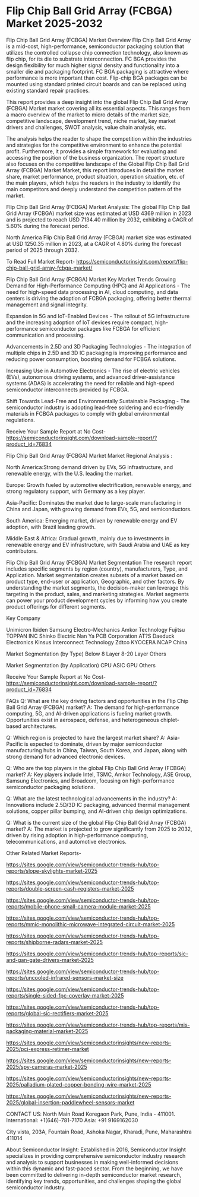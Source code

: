 <h1>Flip Chip Ball Grid Array (FCBGA) Market 2025-2032</h1>
Flip Chip Ball Grid Array (FCBGA) Market Overview
Flip Chip Ball Grid Array is a mid-cost, high-performance, semiconductor packaging solution that utilizes the controlled collapse chip connection technology, also known as flip chip, for its die to substrate interconnection. FC BGA provides the design flexibility for much higher signal density and functionality into a smaller die and packaging footprint. FC BGA packaging is attractive where performance is more important than cost. Flip-chip BGA packages can be mounted using standard printed circuit boards and can be replaced using existing standard repair practices.

This report provides a deep insight into the global Flip Chip Ball Grid Array (FCBGA) Market market covering all its essential aspects. This ranges from a macro overview of the market to micro details of the market size, competitive landscape, development trend, niche market, key market drivers and challenges, SWOT analysis, value chain analysis, etc.

The analysis helps the reader to shape the competition within the industries and strategies for the competitive environment to enhance the potential profit. Furthermore, it provides a simple framework for evaluating and accessing the position of the business organization. The report structure also focuses on the competitive landscape of the Global Flip Chip Ball Grid Array (FCBGA) Market Market, this report introduces in detail the market share, market performance, product situation, operation situation, etc. of the main players, which helps the readers in the industry to identify the main competitors and deeply understand the competition pattern of the market.

Flip Chip Ball Grid Array (FCBGA) Market Analysis:
The global Flip Chip Ball Grid Array (FCBGA) market size was estimated at USD 4369 million in 2023 and is projected to reach USD 7134.40 million by 2032, exhibiting a CAGR of 5.60% during the forecast period.

North America Flip Chip Ball Grid Array (FCBGA) market size was estimated at USD 1250.35 million in 2023, at a CAGR of 4.80% during the forecast period of 2025 through 2032.

To Read Full Market Report-
https://semiconductorinsight.com/report/flip-chip-ball-grid-array-fcbga-market/

Flip Chip Ball Grid Array (FCBGA) Market Key Market Trends
Growing Demand for High-Performance Computing (HPC) and AI Applications - The need for high-speed data processing in AI, cloud computing, and data centers is driving the adoption of FCBGA packaging, offering better thermal management and signal integrity.

Expansion in 5G and IoT-Enabled Devices - The rollout of 5G infrastructure and the increasing adoption of IoT devices require compact, high-performance semiconductor packages like FCBGA for efficient communication and processing.

Advancements in 2.5D and 3D Packaging Technologies - The integration of multiple chips in 2.5D and 3D IC packaging is improving performance and reducing power consumption, boosting demand for FCBGA solutions.

Increasing Use in Automotive Electronics - The rise of electric vehicles (EVs), autonomous driving systems, and advanced driver-assistance systems (ADAS) is accelerating the need for reliable and high-speed semiconductor interconnects provided by FCBGA.

Shift Towards Lead-Free and Environmentally Sustainable Packaging - The semiconductor industry is adopting lead-free soldering and eco-friendly materials in FCBGA packages to comply with global environmental regulations.

Receive Your Sample Report at No Cost-
https://semiconductorinsight.com/download-sample-report/?product_id=76834

Flip Chip Ball Grid Array (FCBGA) Market Market Regional Analysis :

North America:Strong demand driven by EVs, 5G infrastructure, and renewable energy, with the U.S. leading the market.

Europe: Growth fueled by automotive electrification, renewable energy, and strong regulatory support, with Germany as a key player.

Asia-Pacific: Dominates the market due to large-scale manufacturing in China and Japan, with growing demand from EVs, 5G, and semiconductors.

South America: Emerging market, driven by renewable energy and EV adoption, with Brazil leading growth.

Middle East & Africa: Gradual growth, mainly due to investments in renewable energy and EV infrastructure, with Saudi Arabia and UAE as key contributors.

Flip Chip Ball Grid Array (FCBGA) Market Segmentation
The research report includes specific segments by region (country), manufacturers, Type, and Application. Market segmentation creates subsets of a market based on product type, end-user or application, Geographic, and other factors. By understanding the market segments, the decision-maker can leverage this targeting in the product, sales, and marketing strategies. Market segments can power your product development cycles by informing how you create product offerings for different segments.

Key Company

Unimicron
Ibiden
Samsung Electro-Mechanics
Amkor Technology
Fujitsu
TOPPAN INC
Shinko Electric
Nan Ya PCB Corporation
AT?S
Daeduck Electronics
Kinsus Interconnect Technology
Zdtco
KYOCERA
NCAP China

Market Segmentation (by Type)
Below 8 Layer
8-20 Layer
Others

Market Segmentation (by Application)
CPU
ASIC
GPU
Others

Receive Your Sample Report at No Cost-
https://semiconductorinsight.com/download-sample-report/?product_id=76834

FAQs
Q: What are the key driving factors and opportunities in the Flip Chip Ball Grid Array (FCBGA) market?
A: The demand for high-performance computing, 5G, and AI-driven applications is fueling market growth. Opportunities exist in aerospace, defense, and heterogeneous chiplet-based architectures.

Q: Which region is projected to have the largest market share?
A: Asia-Pacific is expected to dominate, driven by major semiconductor manufacturing hubs in China, Taiwan, South Korea, and Japan, along with strong demand for advanced electronic devices.

Q: Who are the top players in the global Flip Chip Ball Grid Array (FCBGA) market?
A: Key players include Intel, TSMC, Amkor Technology, ASE Group, Samsung Electronics, and Broadcom, focusing on high-performance semiconductor packaging solutions.

Q: What are the latest technological advancements in the industry?
A: Innovations include 2.5D/3D IC packaging, advanced thermal management solutions, copper pillar bumping, and AI-driven chip design optimizations.

Q: What is the current size of the global Flip Chip Ball Grid Array (FCBGA) market?
A: The market is projected to grow significantly from 2025 to 2032, driven by rising adoption in high-performance computing, telecommunications, and automotive electronics.

Other Related Market Reports-

https://sites.google.com/view/semiconductor-trends-hub/top-reports/slope-skylights-market-2025

https://sites.google.com/view/semiconductor-trends-hub/top-reports/double-screen-cash-registers-market-2025

https://sites.google.com/view/semiconductor-trends-hub/top-reports/mobile-phone-small-camera-module-market-2025

https://sites.google.com/view/semiconductor-trends-hub/top-reports/mmic-monolithic-microwave-integrated-circuit-market-2025

https://sites.google.com/view/semiconductor-trends-hub/top-reports/shipborne-radars-market-2025

https://sites.google.com/view/semiconductor-trends-hub/top-reports/sic-and-gan-gate-drivers-market-2025

https://sites.google.com/view/semiconductor-trends-hub/top-reports/uncooled-infrared-sensors-market-size

https://sites.google.com/view/semiconductor-trends-hub/top-reports/single-sided-fpc-coverlay-market-2025

https://sites.google.com/view/semiconductor-trends-hub/top-reports/global-sic-rectifiers-market-2025

https://sites.google.com/view/semiconductor-trends-hub/top-reports/mis-packaging-material-market-2025

https://sites.google.com/view/semiconductorinsights/new-reports-2025/pci-express-retimer-market

https://sites.google.com/view/semiconductorinsights/new-reports-2025/spy-cameras-market-2025

https://sites.google.com/view/semiconductorinsights/new-reports-2025/palladium-plated-copper-bonding-wire-market-2025

https://sites.google.com/view/semiconductorinsights/new-reports-2025/global-insertion-paddlewheel-sensors-market

CONTACT US:
North Main Road Koregaon Park, Pune, India - 411001.
International: +1(646)-781-7170
Asia: +91 9169162030

City vista, 203A, Fountain Road, Ashoka Nagar, Kharadi, Pune, Maharashtra 411014

About Semiconductor Insight:
Established in 2016, Semiconductor Insight specializes in providing comprehensive semiconductor industry research and analysis to support businesses in making well-informed decisions within this dynamic and fast-paced sector. From the beginning, we have been committed to delivering in-depth semiconductor market research, identifying key trends, opportunities, and challenges shaping the global semiconductor industry.
